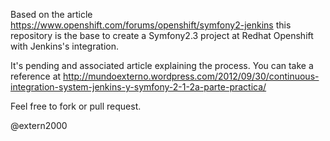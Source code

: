 Based on the article https://www.openshift.com/forums/openshift/symfony2-jenkins this repository is the base to create a Symfony2.3 project at Redhat Openshift with Jenkins's integration.

It's pending and associated article explaining the process. You can take a reference at http://mundoexterno.wordpress.com/2012/09/30/continuous-integration-system-jenkins-y-symfony-2-1-2a-parte-practica/

Feel free to fork or pull request.

@extern2000

